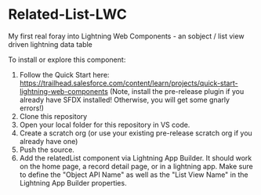 # Related-List-LWC
My first real foray into Lightning Web Components - an sobject / list view driven lightning data table

To install or explore this component:

1) Follow the Quick Start here: https://trailhead.salesforce.com/content/learn/projects/quick-start-lightning-web-components (Note, install the pre-release plugin if you already have SFDX installed! Otherwise, you will get some gnarly errors!)
2) Clone this repository
3) Open your local folder for this repository in VS code.
4) Create a scratch org (or use your existing pre-release scratch org if you already have one)
5) Push the source.
6) Add the relatedList component via Lightning App Builder. It should work on the home page, a record detail page, or in a lightning app.
Make sure to define the "Object API Name" as well as the "List View Name" in the Lightning App Builder properties.

